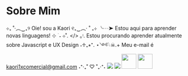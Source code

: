 # Sobre Mim

⊹₊ ˚‧︵‿₊୨ Oie! sou a Kaori ୧₊‿︵‧ ˚ ₊⊹
╰┈➤ Estou aqui para aprender novas linguagens! ⊹ ࣪ ˖
⊹ ̊. </> ｡ᵎ. Estou procurando aprender atualmente sobre Javascript e UX Design ˖♱₊⭒⁺.
⋆༺𓆩☠︎︎.+ Meu e-mail é kaori1xcomercial@gmail.com ˖⁺‧₊˚ ♡ ˚₊‧⁺˖
<img src="https://ibb.co/39kLpYfD"/>
<img src="https://icongr.am/devicon/javascript-original.svg?size=128&color=currentColor"/>
<img src="https://icongr.am/devicon/mysql-plain.svg?size=128&color=currentColor" width="40" height="40"/>
<img src="https://icongr.am/devicon/mysql-plain.svg?size=128&color=currentColor" width="40" height="40"/>

